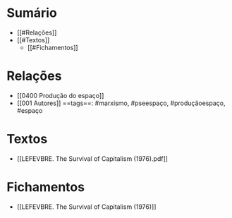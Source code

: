 # Sumário
- [[#Relações]]
- [[#Textos]]
	- [[#Fichamentos]]
# Relações 
- [[0400 Produção do espaço]]
- [[001 Autores]]
==tags==: #marxismo, #pseespaço, #produçãoespaço, #espaço 
# Textos 
- [[LEFEVBRE. The Survival of Capitalism (1976).pdf]]
# Fichamentos 
- [[LEFEVBRE. The Survival of Capitalism (1976)]]